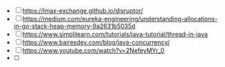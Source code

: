 - [ ] https://lmax-exchange.github.io/disruptor/
- [ ] https://medium.com/eureka-engineering/understanding-allocations-in-go-stack-heap-memory-9a2631b5035d
- [ ] https://www.simplilearn.com/tutorials/java-tutorial/thread-in-java
- [ ] https://www.bairesdev.com/blog/java-concurrency/
- [ ] https://www.youtube.com/watch?v=2NefeyMYr_0
- [ ] 